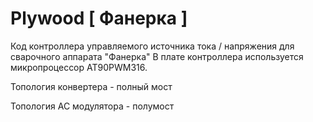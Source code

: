 # Plywood [ Фанерка ]

Код контроллера управляемого источника тока / напряжения для сварочного аппарата "Фанерка"
В плате контроллера используется микропроцессор AT90PWM316.

Топология конвертера - полный мост

Топология AC модулятора - полумост

